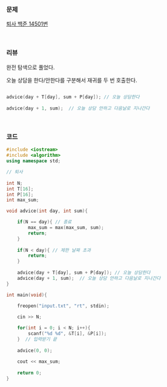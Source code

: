 ### 문제

 [퇴사 백준 14501번](https://www.acmicpc.net/problem/14501)

</br>

### 리뷰

완전 탐색으로 풀었다. 

오늘 상담을 한다/안한다를 구분해서 재귀를 두 번 호출한다. 

```c++
	
advice(day + T[day], sum + P[day]); // 오늘 상담한다  
	
advice(day + 1, sum);  // 오늘 상담 안하고 다음날로 지나간다  
```



</br>

### 코드

```c++
#include <iostream>
#include <algorithm>  
using namespace std;

// 퇴사  
 
int N;
int T[16];
int P[16]; 
int max_sum;

void advice(int day, int sum){

	if(N == day){ // 종료 
		max_sum = max(max_sum, sum);
		return;
	}
	
	if(N < day){ // 제한 날짜 초과  
		return;
	}
	
	advice(day + T[day], sum + P[day]); // 오늘 상담한다  
	advice(day + 1, sum);  // 오늘 상담 안하고 다음날로 지나간다  
}

int main(void){

	freopen("input.txt", "rt", stdin);
	
	cin >> N;

 	for(int i = 0; i < N; i++){
 		scanf("%d %d", &T[i], &P[i]);
	}  // 입력받기 끝  
 
	advice(0, 0);
	
	cout << max_sum;
	
	return 0;	
}
```



